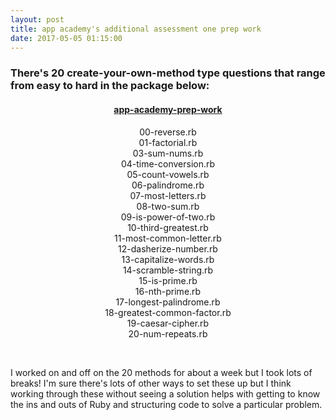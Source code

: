 ```yaml
---
layout: post
title: app academy's additional assessment one prep work 
date: 2017-05-05 01:15:00
---
```


<h3>There's 20 create-your-own-method type questions that range from easy to hard in the package below: </h3>

<center>

<p><a href="https://github.com/aahmad94/app_academy_prep_work"><h4>app-academy-prep-work</h4></a></p>

00-reverse.rb<br>
01-factorial.rb<br>
03-sum-nums.rb<br>
04-time-conversion.rb<br>
05-count-vowels.rb<br>
06-palindrome.rb<br>
07-most-letters.rb<br>
08-two-sum.rb<br>
09-is-power-of-two.rb<br>
10-third-greatest.rb<br>
11-most-common-letter.rb<br>
12-dasherize-number.rb<br>
13-capitalize-words.rb<br>
14-scramble-string.rb<br>
15-is-prime.rb<br>
16-nth-prime.rb<br>
17-longest-palindrome.rb<br>
18-greatest-common-factor.rb<br>
19-caesar-cipher.rb<br>
20-num-repeats.rb

</center>

<br><p>I worked on and off on the 20 methods for about a week but I took lots of breaks! I'm sure there's lots of other ways to set these up but I think working through these without seeing a solution helps with getting to know the ins and outs of Ruby and structuring code to solve a particular problem.</p></br>
